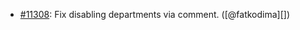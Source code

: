 * [#11308](https://github.com/rubocop/rubocop/issues/11308): Fix disabling departments via comment. ([@fatkodima][])
